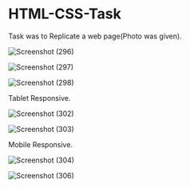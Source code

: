 # HTML-CSS-Task

Task was to Replicate a web page(Photo was given).

![Screenshot (296)](https://user-images.githubusercontent.com/107789881/228679282-e40a8a54-c9d5-4b36-9650-e185af6327b1.png)

![Screenshot (297)](https://user-images.githubusercontent.com/107789881/228679346-b55f6cc0-cece-427c-8d21-0ec555113dd3.png)

![Screenshot (298)](https://user-images.githubusercontent.com/107789881/228679399-b6854121-ff3d-4ad2-9c8d-a75f034bc986.png)

Tablet Responsive.

![Screenshot (302)](https://user-images.githubusercontent.com/107789881/229208009-22727a8d-35e2-447f-bd25-a09f2590ff67.png)

![Screenshot (303)](https://user-images.githubusercontent.com/107789881/229208038-d7218deb-885a-4ee9-b47d-12461b5fb66c.png)

Mobile Responsive.

![Screenshot (304)](https://user-images.githubusercontent.com/107789881/229208049-0500e8a9-8dde-484c-ac78-9afb71044622.png)

![Screenshot (306)](https://user-images.githubusercontent.com/107789881/229209034-2b9aae3f-daec-4951-be28-dc6df8511a4c.png)
